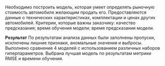 Необходимо построить модель, которая умеет определять рыночную стоимость автомобиля желающим продать его. Предоставляются данные о технических характеристиках, комплектации и ценах других автомобилей.
Критерии, которые важны заказчику:
качество предсказания;
время обучения модели;
время предсказания модели.

**Результат**
По результатам анализа данных были заполнены пропуски, исключены лишние признаки, аномальные значения и выбросы.
Выполнено сравнение 4 моделей с использованием различных наборов гиперпараметров.
Выбрана лучшая модель по результатам метрики RMSE и времени обучения.
